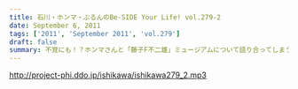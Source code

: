 ```yaml
---
title: 石川・ホンマ・ぶるんのBe-SIDE Your Life! vol.279-2
date: September 6, 2011
tags: ['2011', 'September 2011', 'vol.279']
draft: false
summary: 不覚にも！？ホンマさんと「藤子F不二雄」ミュージアムについて語り合ってしまう。登戸にあるらしい。いやぜひとも行ってみたい！ジブリのやつより興味津々。NAMAE
---
```


http://project-phi.ddo.jp/ishikawa/ishikawa279_2.mp3
